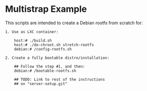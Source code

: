 # Multistrap Example

This scripts are intended to create a Debian rootfs from scratch for: 

	1. Use as LXC container:
		
		host:# ./build.sh 
		host:# ./do-chroot.sh stretch-rootfs
		debian:# /config-rootfs.sh

	2. Create a fully bootable distro/installation:

		## Follow the step #1, and then:
		debian:# /bootable-rootfs.sh
		
		## TODO: Link to rest of the instructions 
		## on "server-setup.git" 

